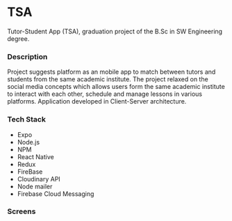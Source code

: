 # TSA
Tutor-Student App (TSA), graduation project of the B.Sc in SW Engineering degree.

### Description
Project suggests platform as an mobile app to match between tutors and students from the same academic institute.
The project relaxed on the social media concepts which allows users form the same academic institute to interact with each other, schedule and manage lessons in various platforms.
Application developed in Client-Server architecture.


### Tech Stack
- Expo
- Node.js
- NPM
- React Native
- Redux
- FireBase
- Cloudinary API
- Node mailer
- Firebase Cloud Messaging

### Screens


